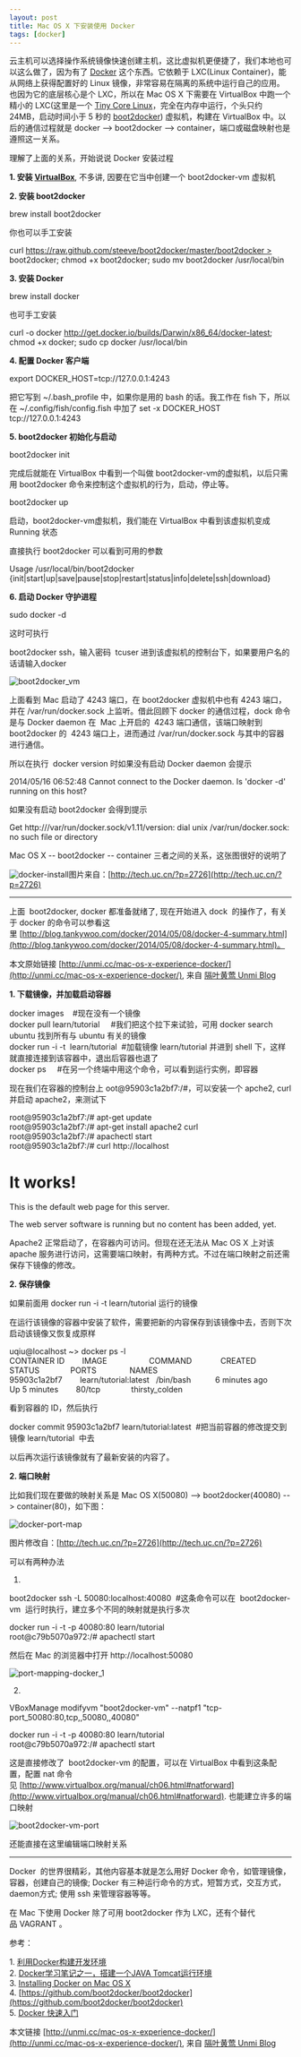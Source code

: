 ```yaml
---
layout: post
title: Mac OS X 下安装使用 Docker
tags: [docker]
---
```


云主机可以选择操作系统镜像快速创建主机，这比虚拟机更便捷了，我们本地也可以这么做了，因为有了 [Docker](https://www.docker.io/) 这个东西。它依赖于 LXC(Linux Container)，能从网络上获得配置好的 Linux 镜像，非常容易在隔离的系统中运行自己的应用。也因为它的底层核心是个 LXC，所以在 Mac OS X 下需要在 VirtualBox 中跑一个精小的 LXC(这里是一个 [Tiny Core Linux](http://tinycorelinux.net/)，完全在内存中运行，个头只约 24MB，启动时间小于 5 秒的 [boot2docker](https://github.com/boot2docker/boot2docker)) 虚拟机，构建在 VirtualBox 中。以后的通信过程就是 docker --> boot2docker --> container，端口或磁盘映射也是遵照这一关系。

理解了上面的关系，开始说说 Docker 安装过程

**1. 安装 [VirtualBox](https://www.virtualbox.org/)**, 不多讲, 因要在它当中创建一个 boot2docker-vm 虚拟机

**2. 安装 boot2docker**

brew install boot2docker

你也可以手工安装

curl https://raw.github.com/steeve/boot2docker/master/boot2docker > boot2docker; chmod +x boot2docker; sudo mv boot2docker /usr/local/bin

**3. 安装 Docker**

brew install docker

也可手工安装

curl -o docker http://get.docker.io/builds/Darwin/x86_64/docker-latest; chmod +x docker; sudo cp docker /usr/local/bin

**4. 配置 Docker 客户端**

export DOCKER_HOST=tcp://127.0.0.1:4243

把它写到 ~/.bash_profile 中，如果你是用的 bash 的话。我工作在 fish 下，所以在 ~/.config/fish/config.fish 中加了 set -x DOCKER_HOST tcp://127.0.0.1:4243

**5. boot2docker 初始化与启动**

boot2docker init

完成后就能在 VirtualBox 中看到一个叫做 boot2docker-vm的虚拟机，以后只需用 boot2docker 命令来控制这个虚拟机的行为，启动，停止等。

boot2docker up

启动，boot2docker-vm虚拟机，我们能在 VirtualBox 中看到该虚拟机变成 Running 状态

直接执行 boot2docker 可以看到可用的参数

Usage /usr/local/bin/boot2docker {init|start|up|save|pause|stop|restart|status|info|delete|ssh|download}

**6. 启动 Docker 守护进程**

sudo docker -d

这时可执行

boot2docker ssh，输入密码  tcuser 进到该虚拟机的控制台下，如果要用户名的话请输入docker

![boot2docker_vm](http://unmi.cc/wp-content/uploads/2014/05/boot2docker_vm1-800x539.png)

上面看到 Mac 启动了 4243 端口，在 boot2docker 虚拟机中也有 4243 端口，并在 /var/run/docker.sock 上监听。借此回顾下 docker 的通信过程，dock 命令是与 Docker daemon 在  Mac 上开启的  4243 端口通信，该端口映射到 boot2docker 的  4243 端口上，进而通过 /var/run/docker.sock 与其中的容器进行通信。

所以在执行  docker version 时如果没有启动 Docker daemon 会提示

2014/05/16 06:52:48 Cannot connect to the Docker daemon. Is 'docker -d' running on this host?

如果没有启动 boot2docker 会得到提示

Get http:///var/run/docker.sock/v1.11/version: dial unix /var/run/docker.sock: no such file or directory

Mac OS X -- boot2docker -- container 三者之间的关系，这张图很好的说明了

![docker-install](http://unmi.cc/wp-content/uploads/2014/05/docker-install-800x417.png)图片来自：[http://tech.uc.cn/?p=2726](http://tech.uc.cn/?p=2726)

* * *

上面  boot2docker, docker 都准备就绪了, 现在开始进入 dock  的操作了，有关于 docker 的命令可以参看这里 [http://blog.tankywoo.com/docker/2014/05/08/docker-4-summary.html](http://blog.tankywoo.com/docker/2014/05/08/docker-4-summary.html)。

本文原始链接 [http://unmi.cc/mac-os-x-experience-docker/](http://unmi.cc/mac-os-x-experience-docker/), 来自 [隔叶黄莺 Unmi Blog](http://unmi.cc/)

**1. 下载镜像，并加载启动容器**

docker images    #现在没有一个镜像  
docker pull learn/tutorial     #我们把这个拉下来试验，可用 docker search ubuntu 找到所有与 ubuntu 有关的镜像  
docker run -i -t  learn/tutorial  #加载镜像 learn/tutorial 并进到 shell 下，这样就直接连接到该容器中，退出后容器也退了  
docker ps     #在另一个终端中用这个命令，可以看到运行实例，即容器

现在我们在容器的控制台上 oot@95903c1a2bf7:/#，可以安装一个 apche2, curl 并启动 apache2，来测试下

root@95903c1a2bf7:/# apt-get update  
root@95903c1a2bf7:/# apt-get install apache2 curl  
root@95903c1a2bf7:/# apachectl start  
root@95903c1a2bf7:/# curl http://localhost  
<html><body><h1>It works!</h1>  
<p>This is the default web page for this server.</p>  
<p>The web server software is running but no content has been added, yet.</p>  
</body></html>

Apache2 正常启动了，在容器内可访问。但现在还无法从 Mac OS X 上对该 apache 服务进行访问，这需要端口映射，有两种方式。不过在端口映射之前还需保存下镜像的修改。

**2. 保存镜像**

如果前面用 docker run -i -t learn/tutorial 运行的镜像

在运行该镜像的容器中安装了软件，需要把新的内容保存到该镜像中去，否则下次启动该镜像又恢复成原样

uqiu@localhost ~> docker ps -l  
CONTAINER ID        IMAGE                   COMMAND             CREATED             STATUS              PORTS               NAMES  
95903c1a2bf7        learn/tutorial:latest   /bin/bash           6 minutes ago       Up 5 minutes        80/tcp              thirsty_colden

看到容器的 ID，然后执行

docker commit 95903c1a2bf7 learn/tutorial:latest  #把当前容器的修改提交到镜像 learn/tutorial  中去

以后再次运行该镜像就有了最新安装的内容了。

**2. 端口映射**

比如我们现在要做的映射关系是 Mac OS X(50080) --> boot2docker(40080) --> container(80)，如下图：

![docker-port-map](http://unmi.cc/wp-content/uploads/2014/05/docker-port-map-800x423.png)

图片修改自：[http://tech.uc.cn/?p=2726](http://tech.uc.cn/?p=2726)

可以有两种办法

1)

boot2docker ssh -L 50080:localhost:40080  #这条命令可以在  boot2docker-vm  运行时执行，建立多个不同的映射就是执行多次

docker run -i -t -p 40080:80 learn/tutorial  
root@c79b5070a972:/# apachectl start

然后在 Mac 的浏览器中打开 http://localhost:50080

![port-mapping-docker_1](http://unmi.cc/wp-content/uploads/2014/05/port-mapping-docker_1-800x275.png)

2)

VBoxManage modifyvm "boot2docker-vm" --natpf1 "tcp-port_50080:80,tcp,,50080,,40080"

docker run -i -t -p 40080:80 learn/tutorial  
root@c79b5070a972:/# apachectl start

这是直接修改了  boot2docker-vm 的配置，可以在 VirtualBox 中看到这条配置，配置 nat 命令见 [http://www.virtualbox.org/manual/ch06.html#natforward](http://www.virtualbox.org/manual/ch06.html#natforward). 也能建立许多的端口映射

![boot2docker-vm-port](http://unmi.cc/wp-content/uploads/2014/05/boot2docker-vm-port-800x215.png)

还能直接在这里编辑端口映射关系

* * *

Docker  的世界很精彩，其他内容基本就是怎么用好 Docker 命令，如管理镜像，容器，创建自己的镜像; Docker 有三种运行命令的方式，短暂方式，交互方式，daemon方式; 使用 ssh 来管理容器等等。

在 Mac 下使用 Docker 除了可用 boot2docker 作为 LXC，还有个替代品 VAGRANT 。

参考：

1. [利用Docker构建开发环境](http://tech.uc.cn/?p=2726)  
2. [Docker学习笔记之一，搭建一个JAVA Tomcat运行环境](http://www.blogjava.net/yongboy/archive/2013/12/12/407498.html)  
3. [Installing Docker on Mac OS X](http://docs.docker.io/installation/mac/)  
4. [https://github.com/boot2docker/boot2docker](https://github.com/boot2docker/boot2docker)  
5. [Docker 快速入门](http://cn.soulmachine.me/blog/20131026/)

本文链接 [http://unmi.cc/mac-os-x-experience-docker/](http://unmi.cc/mac-os-x-experience-docker/), 来自 [隔叶黄莺 Unmi Blog](http://unmi.cc/)